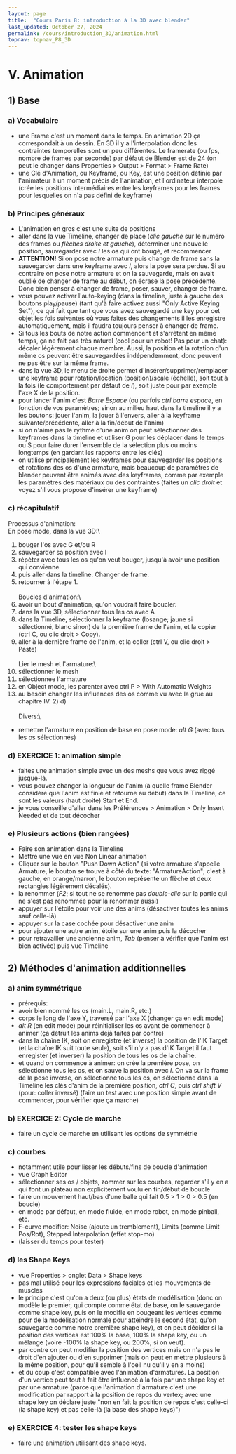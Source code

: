 ```yaml
---
layout: page
title:  "Cours Paris 8: introduction à la 3D avec blender"
last_updated: October 27, 2024
permalink: /cours/introduction_3D/animation.html
topnav: topnav_P8_3D
---
```


# V. Animation

## 1) Base
### a) Vocabulaire
- une Frame c'est un moment dans le temps. En animation 2D ça correspondait à un dessin. En 3D il y a l'interpolation donc les contraintes temporelles sont un peu différentes. Le framerate (ou fps, nombre de frames par seconde) par défaut de Blender est de 24 (on peut le changer dans Properties > Output > Format > Frame Rate)
- une Clé d'Animation, ou Keyframe, ou Key, est une position définie par l'animateur à un moment précis de l'animation, et l'ordinateur interpole (crée les positions intermédiaires entre les keyframes pour les frames pour lesquelles on n'a pas défini de keyframe)

### b) Principes généraux
- L'animation en gros c'est une suite de positions
- aller dans la vue Timeline, changer de place (*clic gauche* sur le numéro des frames ou *flèches droite et gauche*), déterminer une nouvelle position, sauvegarder avec *I* les os qui ont bougé, et recommencer
- **ATTENTION!** Si on pose notre armature puis change de frame sans la sauvegarder dans une keyframe avec *I*, alors la pose sera perdue. Si au contraire on pose notre armature et on la sauvegarde, mais on avait oublié de changer de frame au début, on écrase la pose précédente. Donc bien penser à changer de frame, poser, sauver, changer de frame.
- vous pouvez activer l'auto-keying (dans la timeline, juste à gauche des boutons play/pause) (tant qu'à faire activez aussi "Only Active Keying Set"), ce qui fait que tant que vous avez sauvegardé une key pour cet objet les fois suivantes où vous faites des changements il les enregistre automatiquement, mais il faudra toujours penser à changer de frame.
- Si tous les bouts de notre action commencent et s'arrêtent en même temps, ça ne fait pas très naturel (cool pour un robot! Pas pour un chat): décaler légèrement chaque membre. Aussi, la position et la rotation d'un même os peuvent être sauvegardées indépendemment, donc peuvent ne pas être sur la même frame.
- dans la vue 3D, le menu de droite permet d'insérer/supprimer/remplacer une keyframe pour rotation/location (position)/scale (échelle), soit tout à la fois (le comportement par défaut de *I*), soit juste pour par exemple l'axe X de la position.
- pour lancer l'anim c'est *Barre Espace* (ou parfois *ctrl barre espace*, en fonction de vos paramètres; sinon au milieu haut dans la timeline il y a les boutons: jouer l'anim, la jouer à l'envers, aller à la keyframe suivante/précédente, aller à la fin/début de l'anim)
- si on n'aime pas le rythme d'une anim on peut sélectionner des keyframes dans la timeline et utiliser G pour les déplacer dans le temps ou S pour faire durer l'ensemble de la sélection plus ou moins longtemps (en gardant les rapports entre les clés)
- on utilise principalement les keyframes pour sauvegarder les positions et rotations des os d'une armature, mais beaucoup de paramètres de blender peuvent être animés avec des keyframes, comme par exemple les paramètres des matériaux ou des contraintes (faites un *clic droit* et voyez s'il vous propose d'insérer une keyframe)

### c) récapitulatif
Processus d'animation:\
En pose mode, dans la vue 3D:\
1) bouger l'os avec G et/ou R
2) sauvegarder sa position avec I
3) répèter avec tous les os qu'on veut bouger, jusqu'à avoir une position qui convienne
4) puis aller dans la timeline. Changer de frame.
5) retourner à l'étape 1.\
\
Boucles d'animation:\
1) avoir un bout d'animation, qu'on voudrait faire boucler.
2) dans la vue 3D, sélectionner tous les os avec A
3) dans la Timeline, sélectionner la keyframe (losange; jaune si sélectionné, blanc sinon) de la première frame de l'anim, et la copier (ctrl C, ou clic droit > Copy).
4) aller à la dernière frame de l'anim, et la coller (ctrl V, ou clic droit > Paste)\
\
Lier le mesh et l'armature:\
1) sélectionner le mesh
2) sélectionnee l'armature
3) en Object mode, les parenter avec ctrl P > With Automatic Weights
4) au besoin changer les influences des os comme vu avec la grue au chapitre IV. 2) d)\
\
Divers:\
- remettre l'armature en position de base en pose mode: *alt G* (avec tous les os sélectionnés)

### d) EXERCICE 1: animation simple
- faites une animation simple avec un des meshs que vous avez riggé jusque-là.
- vous pouvez changer la longueur de l'anim (à quelle frame Blender considère que l'anim est finie et retourne au début) dans la Timeline, ce sont les valeurs (haut droite) Start et End.
- je vous conseille d'aller dans les Préférences > Animation > Only Insert Needed et de tout décocher

### e) Plusieurs actions (bien rangées)
- Faire son animation dans la Timeline
- Mettre une vue en vue Non Linear animation
- Cliquer sur le bouton "Push Down Action" (si votre armature s'appelle Armature, le bouton se trouve à côté du texte: "ArmatureAction"; c'est à gauche, en orange/marron, le bouton représente un flèche et deux rectangles légèrement décalés).
- la renommer (*F2*; si tout ne se renomme pas *double-clic* sur la partie qui ne s'est pas renommée pour la renommer aussi)
- appuyer sur l'étoile pour voir une des anims (désactiver toutes les anims sauf celle-là)
- appuyer sur la case cochée pour désactiver une anim
- pour ajouter une autre anim, étoile sur une anim puis la décocher
- pour retravailler une ancienne anim, *Tab* (penser à vérifier que l'anim est bien activée) puis vue Timeline

## 2) Méthodes d'animation additionnelles
### a) anim symmétrique
- prérequis:
- avoir bien nommé les os (main.L, main.R, etc.)
- corps le long de l'axe Y, traversé par l'axe X (changer ça en edit mode)
- *alt R* (en edit mode) pour réinitialiser les os avant de commencer à animer (ça détruit les anims déjà faites par contre)
- dans la chaîne IK, soit on enregistre (et inverse) la position de l'IK Target (et la chaîne IK suit toute seule), soit s'il n'y a pas d'IK Target il faut enregister (et inverser) la position de tous les os de la chaîne.
- et quand on commence à animer: on crée la première pose, on sélectionne tous les os, et on sauve la position avec *I*. On va sur la frame de la pose inverse, on sélectionne tous les os, on sélectionne dans la Timeline les clés d'anim de la première position, *ctrl C*, puis *ctrl shift V* (pour: coller inversé) (faire un test avec une position simple avant de commencer, pour vérifier que ça marche)

### b) EXERCICE 2: Cycle de marche
- faire un cycle de marche en utilisant les options de symmétrie

### c) courbes
- notamment utile pour lisser les débuts/fins de boucle d'animation
- vue Graph Editor
- sélectionner ses os / objets, zommer sur les courbes, regarder s'il y en a qui font un plateau non explicitement voulu en fin/début de boucle
- faire un mouvement haut/bas d'une balle qui fait 0.5 > 1 > 0 > 0.5 (en  boucle)
- en mode par défaut, en mode fluide, en mode robot, en mode pinball, etc.
- F-curve modifier: Noise (ajoute un tremblement), Limits (comme Limit Pos/Rot), Stepped Interpolation (effet stop-mo)
- (laisser du temps pour tester)

### d) les Shape Keys
- vue Properties > onglet Data > Shape keys
- pas mal utilisé pour les expressions faciales et les mouvements de muscles
- le principe c'est qu'on a deux (ou plus) états de modélisation (donc on modèle le premier, qui compte comme état de base, on le sauvegarde comme shape key, puis on le modifie en bougeant les vertices comme pour de la modélisation normale pour atteindre le second état, qu'on sauvegarde comme notre première shape key), et on peut décider si la position des vertices est 100% la base, 100% la shape key, ou un mélange (voire -100% la shape key, ou 200%, si on veut).
- par contre on peut modifier la position des vertices mais on n'a pas le droit d'en ajouter ou d'en supprimer (mais on peut en mettre plusieurs à la même position, pour qu'il semble à l'oeil nu qu'il y en a moins)
- et du coup c'est compatible avec l'animation d'armatures. La position d'un vertice peut tout à fait être influencé à la fois par une shape key et par une armature (parce que l'animation d'armature c'est une modification par rapport à la position de repos du vertex; avec une shape key on déclare juste "non en fait la position de repos c'est celle-ci (la shape key) et pas celle-là (la base des shape keys)")

### e) EXERCICE 4: tester les shape keys
- faire une animation utilisant des shape keys.
